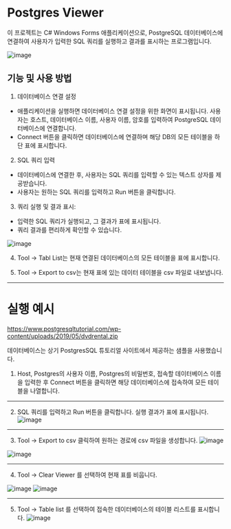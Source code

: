 # Postgres Viewer

이 프로젝트는 C# Windows Forms 애플리케이션으로, PostgreSQL 데이터베이스에 연결하여 사용자가 입력한 SQL 쿼리를 실행하고 결과를 표시하는 프로그램입니다.


![image](https://github.com/Yuhyeingjoo/PostgresViewer/assets/54518241/2bfbeb59-e180-4ef5-b731-04b0240e863a)



## 기능 및 사용 방법

1. 데이터베이스 연결 설정

- 애플리케이션을 실행하면 데이터베이스 연결 설정을 위한 화면이 표시됩니다.
사용자는 호스트, 데이터베이스 이름, 사용자 이름, 암호를 입력하여 PostgreSQL 데이터베이스에 연결합니다.
- Connect 버튼을 클릭하면 데이터베이스에 연결하며 해당 DB의 모든 테이블을 하단 표에 표시합니다.

2. SQL 쿼리 입력

- 데이터베이스에 연결한 후, 사용자는 SQL 쿼리를 입력할 수 있는 텍스트 상자를 제공받습니다.
- 사용자는 원하는 SQL 쿼리를 입력하고 Run 버튼을 클릭합니다.

3. 쿼리 실행 및 결과 표시:

- 입력한 SQL 쿼리가 실행되고, 그 결과가 표에 표시됩니다.
- 쿼리 결과를 편리하게 확인할 수 있습니다.

![image](https://github.com/Yuhyeingjoo/PostgresViewer/assets/54518241/ee28a400-e1e8-4ec4-b332-65eb2cf34cf8)



4. Tool -> Tabl List는 현재 연결된 데이터베이스의 모든 테이블을 표에 표시합니다.

5. Tool -> Export to csv는 현재 표에 있는 데이터 테이블을 csv 파일로 내보냅니다.





---


# 실행 예시
https://www.postgresqltutorial.com/wp-content/uploads/2019/05/dvdrental.zip

데이터베이스는 상기 PostgresSQL 튜토리얼 사이트에서 제공하는 샘플을 사용했습니다.




1. Host, Postgres의 사용자 이름, Postgres의 비밀번호, 접속할 데이터베이스 이름을 입력한 후 Connect 버튼을 클릭하면 해당 데이터베이스에 접속하여 모든 테이블을 나열합니다.




---

2. SQL 쿼리를 입력하고 Run 버튼을 클릭합니다. 실행 결과가 표에 표시됩니다.
![image](https://github.com/Yuhyeingjoo/PostgresViewer/assets/54518241/1eaa5e5b-04c6-4ca5-9387-ed40dc27fe7e)

---

3. Tool -> Export to csv 클릭하여 원하는 경로에 csv 파일을 생성합니다.
![image](https://github.com/Yuhyeingjoo/PostgresViewer/assets/54518241/b07fd837-37cf-4bd9-8de9-e01fe974b08e)

![image](https://github.com/Yuhyeingjoo/Postgres-/assets/54518241/6fe64cd4-0672-4b3a-8e79-f1a9b245ab4b)


---


4. Tool -> Clear Viewer 를 선택하여 현재 표를 비웁니다.

![image](https://github.com/Yuhyeingjoo/Postgres-/assets/54518241/f90962b9-830c-4bd7-aa71-11963c19ff8a)
![image](https://github.com/Yuhyeingjoo/Postgres-/assets/54518241/57f5bb4d-7e51-4f29-897a-f428cef326ce)


---
5.  Tool -> Table list 를 선택하여 접속한 데이터베이스의 테이블 리스트를 표시합니다. 
![image](https://github.com/Yuhyeingjoo/PostgresViewer/assets/54518241/21f50c19-658a-404b-93b2-b14d499abc18)



